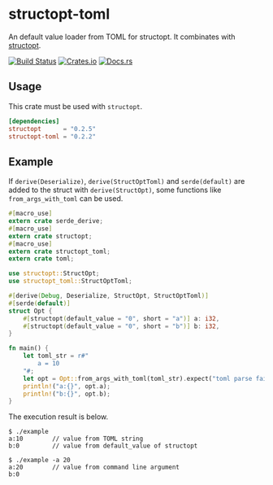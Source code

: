 # structopt-toml
An default value loader from TOML for structopt.
It combinates with [structopt](https://github.com/TeXitoi/structopt).

[![Build Status](https://travis-ci.org/dalance/structopt-toml.svg?branch=master)](https://travis-ci.org/dalance/structopt-toml)
[![Crates.io](https://img.shields.io/crates/v/structopt-toml.svg)](https://crates.io/crates/structopt-toml)
[![Docs.rs](https://docs.rs/structopt-toml/badge.svg)](https://docs.rs/structopt-toml)

## Usage

This crate must be used with `structopt`.

```Cargo.toml
[dependencies]
structopt      = "0.2.5"
structopt-toml = "0.2.2"
```

## Example

If `derive(Deserialize)`, `derive(StructOptToml)` and `serde(default)` are added to the struct with `derive(StructOpt)`, some functions like `from_args_with_toml` can be used.

```rust
#[macro_use]
extern crate serde_derive;
#[macro_use]
extern crate structopt;
#[macro_use]
extern crate structopt_toml;
extern crate toml;

use structopt::StructOpt;
use structopt_toml::StructOptToml;

#[derive(Debug, Deserialize, StructOpt, StructOptToml)]
#[serde(default)]
struct Opt {
    #[structopt(default_value = "0", short = "a")] a: i32,
    #[structopt(default_value = "0", short = "b")] b: i32,
}

fn main() {
    let toml_str = r#"
        a = 10
    "#;
    let opt = Opt::from_args_with_toml(toml_str).expect("toml parse failed");
    println!("a:{}", opt.a);
    println!("b:{}", opt.b);
}
```

The execution result is below.

```console
$ ./example
a:10        // value from TOML string
b:0         // value from default_value of structopt

$ ./example -a 20
a:20        // value from command line argument
b:0
```
